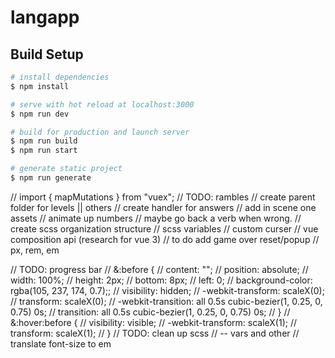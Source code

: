 # langapp

## Build Setup

```bash
# install dependencies
$ npm install

# serve with hot reload at localhost:3000
$ npm run dev

# build for production and launch server
$ npm run build
$ npm run start

# generate static project
$ npm run generate
```
// import { mapMutations } from "vuex";
// TODO: rambles
// create parent folder for levels || others
// create handler for answers
// add in scene one assets
// animate up numbers
// maybe go back a verb when wrong.
// create scss organization structure
// scss variables
// custom curser
// vue composition api (research for vue 3)
// to do add game over reset/popup
// px, rem, em 

// TODO: progress bar
// &:before {
//   content: "";
//   position: absolute;
//   width: 100%;
//   height: 2px;
//   bottom: 8px;
//   left: 0;
//   background-color: rgba(105, 237, 174, 0.7);;
//   visibility: hidden;
//   -webkit-transform: scaleX(0);
//   transform: scaleX(0);
//   -webkit-transition: all 0.5s cubic-bezier(1, 0.25, 0, 0.75) 0s;
//   transition: all 0.5s cubic-bezier(1, 0.25, 0, 0.75) 0s;
// }
// &:hover:before {
//   visibility: visible;
//   -webkit-transform: scaleX(1);
//   transform: scaleX(1);
// }
// TODO: clean up scss
// -- vars and other
// translate font-size to em